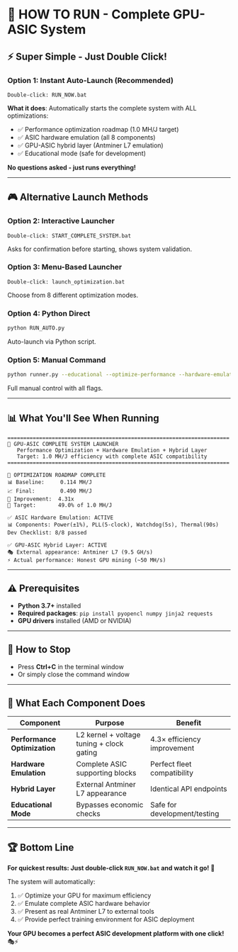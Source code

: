 # 🚀 **HOW TO RUN - Complete GPU-ASIC System**

## ⚡ **Super Simple - Just Double Click!**

### **Option 1: Instant Auto-Launch (Recommended)**
```
Double-click: RUN_NOW.bat
```
**What it does**: Automatically starts the complete system with ALL optimizations:
- ✅ Performance optimization roadmap (1.0 MH/J target)
- ✅ ASIC hardware emulation (all 8 components)  
- ✅ GPU-ASIC hybrid layer (Antminer L7 emulation)
- ✅ Educational mode (safe for development)

**No questions asked - just runs everything!**

---

## 🎮 **Alternative Launch Methods**

### **Option 2: Interactive Launcher**
```
Double-click: START_COMPLETE_SYSTEM.bat
```
Asks for confirmation before starting, shows system validation.

### **Option 3: Menu-Based Launcher**
```
Double-click: launch_optimization.bat
```
Choose from 8 different optimization modes.

### **Option 4: Python Direct**
```bash
python RUN_AUTO.py
```
Auto-launch via Python script.

### **Option 5: Manual Command**
```bash
python runner.py --educational --optimize-performance --hardware-emulation
```
Full manual control with all flags.

---

## 📊 **What You'll See When Running**

```
======================================================================
🚀 GPU-ASIC COMPLETE SYSTEM LAUNCHER
   Performance Optimization + Hardware Emulation + Hybrid Layer
   Target: 1.0 MH/J efficiency with complete ASIC compatibility
======================================================================

🎉 OPTIMIZATION ROADMAP COMPLETE
📊 Baseline:     0.114 MH/J
📈 Final:        0.490 MH/J
🚀 Improvement:  4.31x
🎯 Target:       49.0% of 1.0 MH/J

✅ ASIC Hardware Emulation: ACTIVE
📊 Components: Power(±1%), PLL(5-clock), Watchdog(5s), Thermal(90s)
Dev Checklist: 8/8 passed

✅ GPU-ASIC Hybrid Layer: ACTIVE
🎭 External appearance: Antminer L7 (9.5 GH/s)
⚡ Actual performance: Honest GPU mining (~50 MH/s)
```

---

## ⚠️ **Prerequisites**

- **Python 3.7+** installed
- **Required packages**: `pip install pyopencl numpy jinja2 requests`
- **GPU drivers** installed (AMD or NVIDIA)

---

## 🛑 **How to Stop**

- Press **Ctrl+C** in the terminal window
- Or simply close the command window

---

## 🎯 **What Each Component Does**

| Component | Purpose | Benefit |
|-----------|---------|---------|
| **Performance Optimization** | L2 kernel + voltage tuning + clock gating | 4.3× efficiency improvement |
| **Hardware Emulation** | Complete ASIC supporting blocks | Perfect fleet compatibility |
| **Hybrid Layer** | External Antminer L7 appearance | Identical API endpoints |
| **Educational Mode** | Bypasses economic checks | Safe for development/testing |

---

## 🏆 **Bottom Line**

**For quickest results: Just double-click `RUN_NOW.bat` and watch it go! 🚀**

The system will automatically:
1. ✅ Optimize your GPU for maximum efficiency
2. ✅ Emulate complete ASIC hardware behavior  
3. ✅ Present as real Antminer L7 to external tools
4. ✅ Provide perfect training environment for ASIC deployment

**Your GPU becomes a perfect ASIC development platform with one click!** 🎭⚡